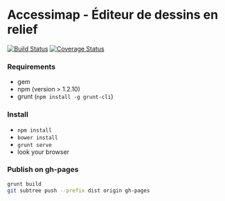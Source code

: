 # Accessimap - Éditeur de dessins en relief
[![Build Status](https://travis-ci.org/makinacorpus/accessimap-editeur-der.svg?branch=master)](https://travis-ci.org/makinacorpus/accessimap-editeur-der)
[![Coverage Status](https://coveralls.io/repos/makinacorpus/accessimap-editeur-der/badge.svg?branch=master&service=github)](https://coveralls.io/github/makinacorpus/accessimap-editeur-der?branch=master)

### Requirements
- gem
- npm (version > 1.2.10)
- grunt (`npm install -g grunt-cli`)

### Install
- `npm install`
- `bower install`
- `grunt serve`
- look your browser

### Publish on gh-pages
``` sh
grunt build
git subtree push --prefix dist origin gh-pages
```

